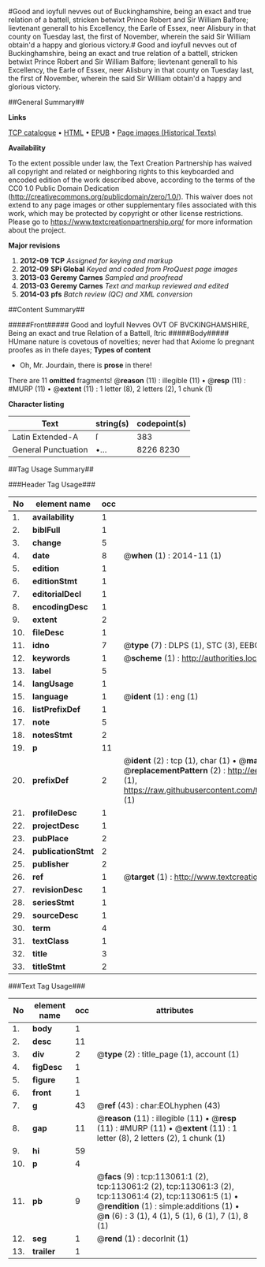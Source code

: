 #Good and ioyfull nevves out of Buckinghamshire, being an exact and true relation of a battell, stricken betwixt Prince Robert and Sir William Balfore; lievtenant generall to his Excellency, the Earle of Essex, neer Alisbury in that county on Tuesday last, the first of November, wherein the said Sir William obtain'd a happy and glorious victory.#
Good and ioyfull nevves out of Buckinghamshire, being an exact and true relation of a battell, stricken betwixt Prince Robert and Sir William Balfore; lievtenant generall to his Excellency, the Earle of Essex, neer Alisbury in that county on Tuesday last, the first of November, wherein the said Sir William obtain'd a happy and glorious victory.

##General Summary##

**Links**

[TCP catalogue](http://www.ota.ox.ac.uk/tcp/)  • 
[HTML](http://tei.it.ox.ac.uk/tcp/Texts-HTML/free/A85/A85339.html)  • 
[EPUB](http://tei.it.ox.ac.uk/tcp/Texts-EPUB/free/A85/A85339.epub) • 
[Page images (Historical Texts)](https://historicaltexts.jisc.ac.uk/eebo-99860934e)

**Availability**

To the extent possible under law, the Text Creation Partnership has waived all copyright and related or neighboring rights to this keyboarded and encoded edition of the work described above, according to the terms of the CC0 1.0 Public Domain Dedication (http://creativecommons.org/publicdomain/zero/1.0/). This waiver does not extend to any page images or other supplementary files associated with this work, which may be protected by copyright or other license restrictions. Please go to https://www.textcreationpartnership.org/ for more information about the project.

**Major revisions**

1. __2012-09__ __TCP__ *Assigned for keying and markup*
1. __2012-09__ __SPi Global__ *Keyed and coded from ProQuest page images*
1. __2013-03__ __Geremy Carnes__ *Sampled and proofread*
1. __2013-03__ __Geremy Carnes__ *Text and markup reviewed and edited*
1. __2014-03__ __pfs__ *Batch review (QC) and XML conversion*

##Content Summary##

#####Front#####
Good and Ioyfull Nevves OVT OF BVCKINGHAMSHIRE, Being an exact and true Relation of a Battell, ſtric
#####Body#####
HUmane nature is covetous of novelties; never had that Axiome ſo pregnant proofes as in theſe dayes;
**Types of content**

  * Oh, Mr. Jourdain, there is **prose** in there!

There are 11 **omitted** fragments! 
 @__reason__ (11) : illegible (11)  •  @__resp__ (11) : #MURP (11)  •  @__extent__ (11) : 1 letter (8), 2 letters (2), 1 chunk (1)

**Character listing**


|Text|string(s)|codepoint(s)|
|---|---|---|
|Latin Extended-A|ſ|383|
|General Punctuation|•…|8226 8230|

##Tag Usage Summary##

###Header Tag Usage###

|No|element name|occ|attributes|
|---|---|---|---|
|1.|__availability__|1||
|2.|__biblFull__|1||
|3.|__change__|5||
|4.|__date__|8| @__when__ (1) : 2014-11 (1)|
|5.|__edition__|1||
|6.|__editionStmt__|1||
|7.|__editorialDecl__|1||
|8.|__encodingDesc__|1||
|9.|__extent__|2||
|10.|__fileDesc__|1||
|11.|__idno__|7| @__type__ (7) : DLPS (1), STC (3), EEBO-CITATION (1), PROQUEST (1), VID (1)|
|12.|__keywords__|1| @__scheme__ (1) : http://authorities.loc.gov/ (1)|
|13.|__label__|5||
|14.|__langUsage__|1||
|15.|__language__|1| @__ident__ (1) : eng (1)|
|16.|__listPrefixDef__|1||
|17.|__note__|5||
|18.|__notesStmt__|2||
|19.|__p__|11||
|20.|__prefixDef__|2| @__ident__ (2) : tcp (1), char (1)  •  @__matchPattern__ (2) : ([0-9\-]+):([0-9IVX]+) (1), (.+) (1)  •  @__replacementPattern__ (2) : http://eebo.chadwyck.com/downloadtiff?vid=$1&page=$2 (1), https://raw.githubusercontent.com/textcreationpartnership/Texts/master/tcpchars.xml#$1 (1)|
|21.|__profileDesc__|1||
|22.|__projectDesc__|1||
|23.|__pubPlace__|2||
|24.|__publicationStmt__|2||
|25.|__publisher__|2||
|26.|__ref__|1| @__target__ (1) : http://www.textcreationpartnership.org/docs/. (1)|
|27.|__revisionDesc__|1||
|28.|__seriesStmt__|1||
|29.|__sourceDesc__|1||
|30.|__term__|4||
|31.|__textClass__|1||
|32.|__title__|3||
|33.|__titleStmt__|2||


###Text Tag Usage###

|No|element name|occ|attributes|
|---|---|---|---|
|1.|__body__|1||
|2.|__desc__|11||
|3.|__div__|2| @__type__ (2) : title_page (1), account (1)|
|4.|__figDesc__|1||
|5.|__figure__|1||
|6.|__front__|1||
|7.|__g__|43| @__ref__ (43) : char:EOLhyphen (43)|
|8.|__gap__|11| @__reason__ (11) : illegible (11)  •  @__resp__ (11) : #MURP (11)  •  @__extent__ (11) : 1 letter (8), 2 letters (2), 1 chunk (1)|
|9.|__hi__|59||
|10.|__p__|4||
|11.|__pb__|9| @__facs__ (9) : tcp:113061:1 (2), tcp:113061:2 (2), tcp:113061:3 (2), tcp:113061:4 (2), tcp:113061:5 (1)  •  @__rendition__ (1) : simple:additions (1)  •  @__n__ (6) : 3 (1), 4 (1), 5 (1), 6 (1), 7 (1), 8 (1)|
|12.|__seg__|1| @__rend__ (1) : decorInit (1)|
|13.|__trailer__|1||
